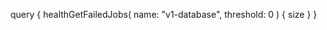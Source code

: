 query {
    healthGetFailedJobs(
        name: "v1-database",
        threshold: 0
    ) {
        size
    }
}
